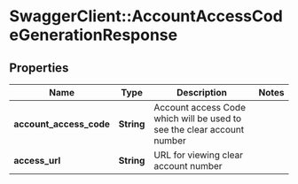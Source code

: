 # SwaggerClient::AccountAccessCodeGenerationResponse

## Properties
Name | Type | Description | Notes
------------ | ------------- | ------------- | -------------
**account_access_code** | **String** | Account access Code which will be used to see the clear account number | 
**access_url** | **String** | URL for viewing clear account number | 

